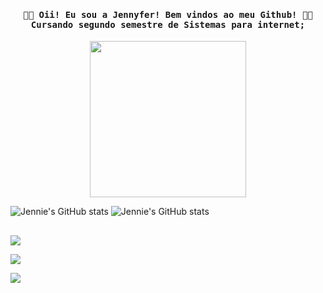 <h4 align="center"><samp> 👩‍🦰 Oii! Eu sou a Jennyfer! Bem vindos ao meu Github! 
 👩‍💻 Cursando segundo semestre de Sistemas para internet;
 </samp></h4>


<p align="center">
  <img width="250" img src="https://images.scrapee.net/result/20230122200048sVbW4EUFuS.gif">
</p>






![Jennie's GitHub stats](https://github-readme-stats.vercel.app/api?username=JennieOliveira99&show_icons=true&theme=flag-india)
 ![Jennie's GitHub stats](https://github-readme-stats.vercel.app/api/top-langs/?username=JennieOliveira99&show_icons=true&theme=flag-india)
   
  ##
 
 

 
<div> 
 
  <a href="https://instagram.com/eu.jennie" target="_blank"><img src="https://img.shields.io/badge/-Instagram-%23E4405F?style=for-the-badge&logo=instagram&logoColor=white" target="_blank"></a>
 

  <a href ="mailto:jennyferoiveira7315@gmail.com"><img src="https://img.shields.io/badge/-Gmail-%23333?style=for-the-badge&logo=gmail&logoColor=white" target="_blank" ></a>
 
   <a href="https://www.linkedin.com/in/jennyfer-alvim-de-oliveira-800441263/" target="_blank"><img src="https://img.shields.io/badge/-LinkedIn-%230077B5?style=for-the-badge&logo=linkedin&logoColor=white" target="_blank"></a> 
 
  
</div>
